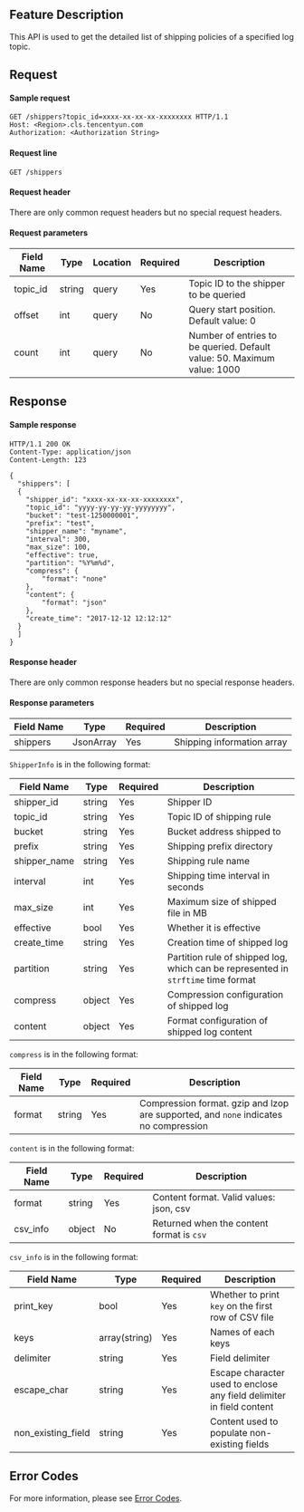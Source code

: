 ## Feature Description

This API is used to get the detailed list of shipping policies of a specified log topic.

## Request

#### Sample request

```plaintext
GET /shippers?topic_id=xxxx-xx-xx-xx-xxxxxxxx HTTP/1.1
Host: <Region>.cls.tencentyun.com
Authorization: <Authorization String>
```

#### Request line 

```plaintext
GET /shippers
```

#### Request header

There are only common request headers but no special request headers.

#### Request parameters

| Field Name | Type | Location | Required | Description |
| -------- | ------ | ----- | -------- | ----------------------------- |
| topic_id | string | query | Yes       | Topic ID to the shipper to be queried |
| offset   | int    | query | No       | Query start position. Default value: 0         |
| count    | int    | query | No       | Number of entries to be queried. Default value: 50. Maximum value: 1000  |

## Response

#### Sample response

```plaintext
HTTP/1.1 200 OK
Content-Type: application/json
Content-Length: 123

{
  "shippers": [
  {
    "shipper_id": "xxxx-xx-xx-xx-xxxxxxxx",
    "topic_id": "yyyy-yy-yy-yy-yyyyyyyy",
    "bucket": "test-1250000001",
    "prefix": "test",
    "shipper_name": "myname",
    "interval": 300,
    "max_size": 100,
    "effective": true,
    "partition": "%Y%m%d",
    "compress": {
        "format": "none"
    },
    "content": {
        "format": "json"
    },
    "create_time": "2017-12-12 12:12:12"
  }
  ]
}
```

#### Response header

There are only common response headers but no special response headers.

#### Response parameters

| Field Name | Type | Required | Description |
| -------- | --------- | -------- | ------------ |
| shippers | JsonArray | Yes       | Shipping information array |

`ShipperInfo` is in the following format: 

| Field Name | Type | Required | Description |
| ------------ | ------ | -------- | -------------------------------------------------- |
| shipper_id   | string | Yes       | Shipper ID                                          |
| topic_id     | string | Yes       | Topic ID of shipping rule                            |
| bucket       | string | Yes       | Bucket address shipped to                                 |
| prefix       | string | Yes       | Shipping prefix directory                                     |
| shipper_name | string | Yes       | Shipping rule name                                     |
| interval     | int    | Yes       | Shipping time interval in seconds                            |
| max_size     | int    | Yes       | Maximum size of shipped file in MB                        |
| effective    | bool   | Yes       | Whether it is effective                                           |
| create_time  | string | Yes       | Creation time of shipped log                                 |
| partition    | string | Yes       | Partition rule of shipped log, which can be represented in `strftime` time format |
| compress     | object | Yes       | Compression configuration of shipped log                                 |
| content      | object | Yes       | Format configuration of shipped log content                             |

`compress` is in the following format:

| Field Name | Type | Required | Description |
| ------ | ------ | -------- | ------------------------------------------ |
| format | string | Yes       | Compression format. gzip and lzop are supported, and `none` indicates no compression |

`content` is in the following format:

| Field Name | Type | Required | Description |
| -------- | ------ | -------- | --------------------------- |
| format   | string | Yes       | Content format. Valid values: json, csv |
| csv_info | object | No       | Returned when the content format is `csv`        |

`csv_info` is in the following format:

| Field Name | Type | Required | Description |
| ------------------ | ------------- | -------- | ------------------------------------------------ |
| print_key          | bool          | Yes       | Whether to print `key` on the first row of CSV file                              |
| keys               | array(string) | Yes       | Names of each keys                                  |
| delimiter          | string        | Yes       | Field delimiter                                 |
| escape_char        | string        | Yes       | Escape character used to enclose any field delimiter in field content |
| non_existing_field | string        | Yes       | Content used to populate non-existing fields           |

## Error Codes

For more information, please see [Error Codes](https://intl.cloud.tencent.com/document/product/614/12402).
